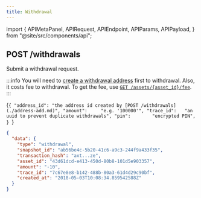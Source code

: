 ```yaml
---
title: Withdrawal
---
```


import {
  APIMetaPanel,
  APIRequest,
  APIEndpoint,
  APIParams,
  APIPayload,
} from "@site/src/components/api";

## POST /withdrawals

Submit a withdrawal request.

:::info
You will need to [create a withdrawal address](./address-add.md) first to withdrawal. Also, it costs fee to withdrawal. To get the fee, use [`GET /assets/{asset_id}/fee`](/docs/api/assets/fee).
:::

<APIEndpoint url="/withdrawals" />

<APIMetaPanel scope="Authorized" scopeNote="" />

<APIPayload>{`{
  "address_id": "the address id created by [POST /withdrawals](./address-add.md)",
  "amount":     "e.g. '100000'",
  "trace_id":   "an uuid to prevent duplicate withdrawals",
  "pin":        "encrypted PIN",
}
`}</APIPayload>

<APIRequest
  title="Request to withdrawal"
  method="POST"
  url='/withdrawals --data &apos;{"amount":"100","address_id":"43d61dcd-e413-450d-80b8-101d5e903357","pin":"xDcSiAsvsekYpnxEShqLgecvQ4GhP7o660nOodK9BG7k+xsszxO56Yg6DQLWtOek","trace_id":"ca90fd5b-e047-4a66-affa-2b40f026b165"}&apos;'
/>

```json title="Response"
{
  "data": {
    "type": "withdrawal",
    "snapshot_id": "ab56be4c-5b20-41c6-a9c3-244f9a433f35",
    "transaction_hash": "axt...ze",
    "asset_id": "43d61dcd-e413-450d-80b8-101d5e903357",
    "amount": "-10",
    "trace_id": "7c67e8e8-b142-488b-80a3-61d4d29c90bf",
    "created_at": "2018-05-03T10:08:34.859542588Z"
  }
}
```
